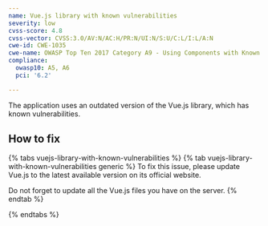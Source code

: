 ```yaml
---
name: Vue.js library with known vulnerabilities
severity: low
cvss-score: 4.8
cvss-vector: CVSS:3.0/AV:N/AC:H/PR:N/UI:N/S:U/C:L/I:L/A:N
cwe-id: CWE-1035
cwe-name: OWASP Top Ten 2017 Category A9 - Using Components with Known Vulnerabilities
compliance:
  owasp10: A5, A6
  pci: '6.2'

---            
```


The application uses an outdated version of the Vue.js library, which has known vulnerabilities.

## How to fix

{% tabs vuejs-library-with-known-vulnerabilities %}
{% tab vuejs-library-with-known-vulnerabilities generic %}
To fix this issue, please update Vue.js to the latest available version on its official website.

Do not forget to update all the Vue.js files you have on the server.
{% endtab %}

{% endtabs %}
